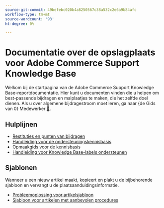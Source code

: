 ```yaml
---
source-git-commit: 49befebc020b4a8250567c38a532c2e6a9b84afc
workflow-type: tm+mt
source-wordcount: '93'
ht-degree: 0%

---
```

# Documentatie over de opslagplaats voor Adobe Commerce Support Knowledge Base

Welkom bij de startpagina van de Adobe Commerce Support Knowledge Base-reportdocumentatie.
Hier kunt u documenten vinden die u helpen om best-passende bijdragen en malplaatjes te maken, die het zelfde doel dienen.
Als u over algemene bijdragestroom moet leren, ga naar {de Gids van 0} Medewerker [&#128279;](../.github/CONTRIBUTING.md).

## Hulplijnen

* [Restituties en punten van bijdragen](contribution-points.md)
* [Handleiding voor de ondersteuningskennisbasis](guides/support-kb-styleguide.md)
* [Opmaakgids voor de kennisbasis](guides/kb-formatting-guide.md)
* [Handleiding voor Knowledge Base-labels ondersteunen](guides/kb-labels-guide.md)

## Sjablonen

Wanneer u een nieuw artikel maakt, kopieert en plakt u de bijbehorende sjabloon en vervangt u de plaatsaanduidingsinformatie.

* [Probleemoplossing voor artikelsjabloon](article-templates/troubleshooting-template.md)
* [Sjabloon voor artikelen met aanbevolen procedures](article-templates/best-practice-template.md)
